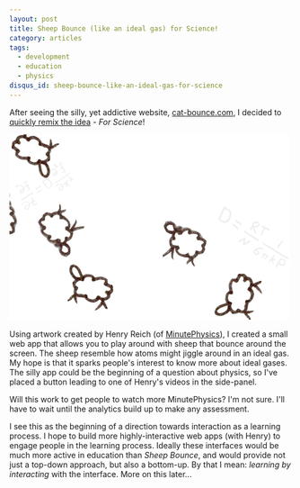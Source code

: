 ```yaml
---
layout: post
title: Sheep Bounce (like an ideal gas) for Science!
category: articles
tags:
  - development
  - education
  - physics
disqus_id: sheep-bounce-like-an-ideal-gas-for-science
---
```


After seeing the silly, yet addictive website, [cat-bounce.com](http://cat-bounce.com), I decided to [quickly remix the idea](http://wellcaffeinated.github.com/Sheep-Bounce) - *For Science*! 

[![Sheep Bounce](/images/sheepbounce.gif)](http://wellcaffeinated.github.com/Sheep-Bounce)

Using artwork created by Henry Reich (of [MinutePhysics](http://minutephysics.com)), I created a small web app that allows you to play around with sheep that bounce around the screen. The sheep resemble how atoms might jiggle around in an ideal gas. My hope is that it sparks people's interest to know more about ideal gases. The silly app could be the beginning of a question about physics, so I've placed a button leading to one of Henry's videos in the side-panel.

Will this work to get people to watch more MinutePhysics? I'm not sure. I'll have to wait until the analytics build up to make any assessment.

I see this as the beginning of a direction towards interaction as a learning process. I hope to build more highly-interactive web apps (with Henry) to engage people in the learning process. Ideally these interfaces would be much more active in education than *Sheep Bounce*, and would provide not just a top-down approach, but also a bottom-up. By that I mean: *learning by interacting* with the interface. More on this later...
